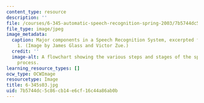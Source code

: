```yaml
---
content_type: resource
description: ''
file: /courses/6-345-automatic-speech-recognition-spring-2003/7b5744dc5c86cb14e6cf16c44a86ab0b_6-345s03.jpg
file_type: image/jpeg
image_metadata:
  caption: Major components in a Speech Recognition System, excerpted from Lecture
    1. (Image by James Glass and Victor Zue.)
  credit: ''
  image-alt: A flowchart showing the various steps and stages of the speech recognition
    process.
learning_resource_types: []
ocw_type: OCWImage
resourcetype: Image
title: 6-345s03.jpg
uid: 7b5744dc-5c86-cb14-e6cf-16c44a86ab0b
---
```

